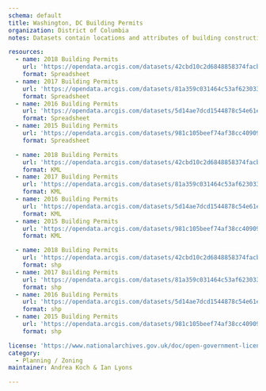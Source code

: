 ```yaml
---
schema: default
title: Washington, DC Building Permits
organization: District of Columbia
notes: Datasets contain locations and attributes of building construction and alteration permits applied for and approved by the District of Columbia Department of Consumer and Regulatory Affairs; 2015 to 2018.  Includes x- and y-coordinates.

resources:
  - name: 2018 Building Permits
    url: 'https://opendata.arcgis.com/datasets/42cbd10c2d6848858374facb06135970_9.csv'
    format: Spreadsheet
  - name: 2017 Building Permits
    url: 'https://opendata.arcgis.com/datasets/81a359c031464c53af6230338dbc848e_37.csv'
    format: Spreadsheet
  - name: 2016 Building Permits
    url: 'https://opendata.arcgis.com/datasets/5d14ae7dcd1544878c54e61edda489c3_24.csv'
    format: Spreadsheet
  - name: 2015 Building Permits
    url: 'https://opendata.arcgis.com/datasets/981c105beef74af38cc4090992661264_25.csv'
    format: Spreadsheet

  - name: 2018 Building Permits
    url: 'https://opendata.arcgis.com/datasets/42cbd10c2d6848858374facb06135970_9.kml'
    format: KML
  - name: 2017 Building Permits
    url: 'https://opendata.arcgis.com/datasets/81a359c031464c53af6230338dbc848e_37.kml'
    format: KML
  - name: 2016 Building Permits
    url: 'https://opendata.arcgis.com/datasets/5d14ae7dcd1544878c54e61edda489c3_24.kml'
    format: KML
  - name: 2015 Building Permits
    url: 'https://opendata.arcgis.com/datasets/981c105beef74af38cc4090992661264_25.kml'
    format: KML

  - name: 2018 Building Permits
    url: 'https://opendata.arcgis.com/datasets/42cbd10c2d6848858374facb06135970_9.zip'
    format: shp
  - name: 2017 Building Permits
    url: 'https://opendata.arcgis.com/datasets/81a359c031464c53af6230338dbc848e_37.zip'
    format: shp
  - name: 2016 Building Permits
    url: 'https://opendata.arcgis.com/datasets/5d14ae7dcd1544878c54e61edda489c3_24.zip'
    format: shp
  - name: 2015 Building Permits
    url: 'https://opendata.arcgis.com/datasets/981c105beef74af38cc4090992661264_25.zip'
    format: shp

license: 'https://www.nationalarchives.gov.uk/doc/open-government-licence/version/3/'
category:
  - Planning / Zoning
maintainer: Andrea Koch & Ian Lyons

---
```

